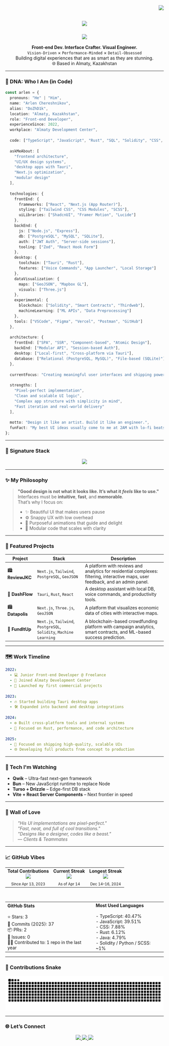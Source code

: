 <img align="right" src="https://visitor-badge.laobi.icu/badge?page_id=dozhd1k.DoZhD1k" />

<h1 align="center">
  <img src="https://readme-typing-svg.herokuapp.com/?font=Fira+Code&size=28&center=true&vCenter=true&width=600&height=60&duration=4000&lines=Arlen+Chereshnikov+here.;Turning+pixels+into+products.;Making+UIs+that+feel+like+magic." />
</h1>

<p align="center">
  <img src="https://media.giphy.com/media/qgQUggAC3Pfv687qPC/giphy.gif" width="300" />
</p>

<p align="center">
  <b>Front-end Dev. Interface Crafter. Visual Engineer.</b><br/>
  <code>Vision-Driven</code> × <code>Performance-Minded</code> × <code>Detail-Obsessed</code><br/>
  Building digital experiences that are as smart as they are stunning.<br/>
  🌐 Based in Almaty, Kazakhstan
</p>

---

### 🧬 DNA: Who I Am (in Code)

```ts
const arlen = {
  pronouns: "He" | "Him",
  name: "Arlen Chereshnikov",
  alias: "DoZhD1k",
  location: "Almaty, Kazakhstan",
  role: "Front-end Developer",
  experienceSince: 2022,
  workplace: "Almaty Development Center",

  code: ["TypeScript", "JavaScript", "Rust", "SQL", "Solidity", "CSS", "Python (basic)"],
  
  askMeAbout: [
    "frontend architecture",
    "UI/UX design systems",
    "desktop apps with Tauri",
    "Next.js optimization",
    "modular design"
  ],

  technologies: {
    frontEnd: {
      frameworks: ["React", "Next.js (App Router)"],
      styling: ["Tailwind CSS", "CSS Modules", "SCSS"],
      uiLibraries: ["ShadcnUI", "Framer Motion", "Lucide"]
    },
    backEnd: {
      js: ["Node.js", "Express"],
      db: ["PostgreSQL", "MySQL", "SQLite"],
      auth: ["JWT Auth", "Server-side sessions"],
      tooling: ["Zod", "React Hook Form"]
    },
    desktop: {
      toolchain: ["Tauri", "Rust"],
      features: ["Voice Commands", "App Launcher", "Local Storage"]
    },
    dataVisualization: {
      maps: ["GeoJSON", "Mapbox GL"],
      visuals: ["Three.js"]
    },
    experimental: {
      blockchain: ["Solidity", "Smart Contracts", "Thirdweb"],
      machineLearning: ["ML APIs", "Data Preprocessing"]
    },
    tools: ["VSCode", "Figma", "Vercel", "Postman", "GitHub"]
  },

  architecture: {
    frontEnd: ["SPA", "SSR", "Component-based", "Atomic Design"],
    backEnd: ["Modular API", "Session-based Auth"],
    desktop: ["Local-first", "Cross-platform via Tauri"],
    database: ["Relational (PostgreSQL, MySQL)", "File-based (SQLite)"]
  },

  currentFocus: "Creating meaningful user interfaces and shipping powerful local-first tools with Tauri.",

  strengths: [
    "Pixel-perfect implementation",
    "Clean and scalable UI logic",
    "Complex app structure with simplicity in mind",
    "Fast iteration and real-world delivery"
  ],

  motto: "Design it like an artist. Build it like an engineer.",
  funFact: "My best UI ideas usually come to me at 2AM with lo-fi beats playing."
};

```

---

### 🎨 Signature Stack

<p align="center">
  <img src="https://skillicons.dev/icons?i=react,nextjs,typescript,javascript,tailwind,nodejs,postgresql,mysql,prisma,rust,figma,vercel,vscode,tauri" />
</p>

---

### ✨ My Philosophy

> **"Good design is not what it looks like. It’s what it *feels* like to use."**  
> Interfaces must be **intuitive**, **fast**, and **memorable**.  
> That’s why I focus on:
> - ✨ Beautiful UI that makes users pause  
> - ⚙️ Snappy UX with low overhead  
> - 🎯 Purposeful animations that guide and delight  
> - 🧩 Modular code that scales with clarity  

---

### 🚀 Featured Projects

| Project | Stack | Description |
|--------|-------|-------------|
| 🏙 **ReviewJKC** | `Next.js`, `Tailwind`, `PostgreSQL`, `GeoJSON` | A platform with reviews and analytics for residential complexes: filtering, interactive maps, user feedback, and an admin panel. |
| 🤖 **DashFlow** | `Tauri`, `Rust`, `React` | A desktop assistant with local DB, voice commands, and productivity tools. |
| 🏙 **Datapolis** | `Next.js`, `Three.js`, `GeoJSON` | A platform that visualizes economic data of cities with interactive maps. |
| 💸 **FundItUp** | `Next.js`, `Tailwind`, `PostgreSQL`, `Solidity`, `Machine Learning` | A blockchain-based crowdfunding platform with campaign analytics, smart contracts, and ML-based success prediction. |


---

### 🗺 Work Timeline

```yaml
2022:
  - 💻 Junior Front-end Developer @ Freelance
  - 🏢 Joined Almaty Development Center
  - 🚀 Launched my first commercial projects

2023:
  - 🔥 Started building Tauri desktop apps
  - 🛠️ Expanded into backend and desktop integrations

2024:
  - ⚙️ Built cross-platform tools and internal systems
  - 🧠 Focused on Rust, performance, and code architecture

2025:
  - 🎯 Focused on shipping high-quality, scalable UIs
  - 🌐 Developing full products from concept to production
```

---

### 🧠 Tech I'm Watching

- **Qwik** – Ultra-fast next-gen framework  
- **Bun** – New JavaScript runtime to replace Node  
- **Turso + Drizzle** – Edge-first DB stack  
- **Vite + React Server Components** – Next frontier in speed  

---

### 💬 Wall of Love

> _"His UI implementations are pixel-perfect."_  
> _"Fast, neat, and full of cool transitions."_  
> _"Designs like a designer, codes like a beast."_  
> — *Clients & Teammates*

---

### 📈 GitHub Vibes

<div align="center">

<table>
  <tr>
    <td align="center">
      <b>Total Contributions</b><br/>
      <img src="https://img.shields.io/badge/133%20Contributions-%20green?style=flat-square" />
      <br/><sub>Since Apr 13, 2023</sub>
    </td>
    <td align="center">
      <b>Current Streak</b><br/>
      <img src="https://img.shields.io/badge/1%20day-blue?style=flat-square" />
      <br/><sub>As of Apr 14</sub>
    </td>
    <td align="center">
      <b>Longest Streak</b><br/>
      <img src="https://img.shields.io/badge/3%20days-purple?style=flat-square" />
      <br/><sub>Dec 14–16, 2024</sub>
    </td>
  </tr>
</table>

<br/>

<table>
  <tr>
    <td>
      <b>GitHub Stats</b><br/><br/>
      ⭐ Stars: 3<br/>
      🔁 Commits (2025): 37<br/>
      📦 PRs: 2<br/>
      🐞 Issues: 0<br/>
      🧑‍💻 Contributed to: 1 repo in the last year
    </td>
    <td>
      <b>Most Used Languages</b><br/><br/>
      - TypeScript: 40.47%<br/>
      - JavaScript: 39.51%<br/>
      - CSS: 7.88%<br/>
      - Rust: 6.12%<br/>
      - Java: 4.79%<br/>
      - Solidity / Python / SCSS: ~1%
    </td>
  </tr>
</table>

</div>


---

### 🐍 Contributions Snake

<p align="center">
  <img src="https://raw.githubusercontent.com/DoZhD1k/DoZhD1k/output/github-contribution-grid-snake.svg" />
</p>

---

### 🌐 Let’s Connect

<p align="center">
  <a href="mailto:chereshnikovarlen03@gmail.com">
    <img src="https://img.shields.io/badge/Gmail-D14836?style=for-the-badge&logo=gmail&logoColor=white" />
  </a>
  <a href="https://www.linkedin.com/in/arlen-chereshnikov-967880256/" target="_blank">
    <img src="https://img.shields.io/badge/LinkedIn-0A66C2?style=for-the-badge&logo=linkedin&logoColor=white" />
  </a>
  <a href="https://arlenchereshnikov.com/" target="_blank">
    <img src="https://img.shields.io/badge/Portfolio-111?style=for-the-badge&logo=google-chrome&logoColor=white" />
  </a>
</p>

